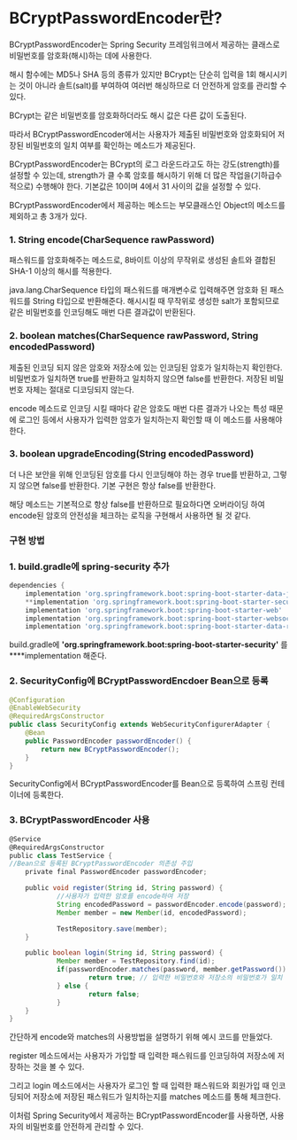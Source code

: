 # BCryptPasswordEncoder란?

BCryptPasswordEncoder는 Spring Security 프레임워크에서 제공하는 클래스로 비밀번호를 암호화(해시)하는 데에 사용한다.

해시 함수에는 MD5나 SHA 등의 종류가 있지만 BCrypt는 단순히 입력을 1회 해시시키는 것이 아니라 솔트(salt)를 부여하여 여러번 해싱하므로 더 안전하게 암호를 관리할 수 있다.

BCrypt는 같은 비밀번호를 암호화하더라도 해시 값은 다른 값이 도출된다.

따라서 BCryptPasswordEncoder에서는 사용자가 제출된 비밀번호와 암호화되어 저장된 비밀번호의 일치 여부를 확인하는 메소드가 제공된다.

BCryptPasswordEncoder는 BCrypt의 로그 라운드라고도 하는 강도(strength)를 설정할 수 있는데, strength가 클 수록 암호를 해시하기 위해 더 많은 작업을(기하급수적으로) 수행해야 한다. 기본값은 10이며 4에서 31 사이의 값을 설정할 수 있다.

BCryptPasswordEncoder에서 제공하는 메소드는 부모클래스인 Object의 메소드를 제외하고 총 3개가 있다.

### 1. String encode(CharSequence rawPassword)

패스워드를 암호화해주는 메소드로, 8바이트 이상의 무작위로 생성된 솔트와 결합된 SHA-1 이상의 해시를 적용한다.

java.lang.CharSequence 타입의 패스워드를 매개변수로 입력해주면 암호화 된 패스워드를 String 타입으로 반환해준다. 해시시킬 때 무작위로 생성한 salt가 포함되므로 같은 비밀번호를 인코딩해도 매번 다른 결과값이 반환된다.

### 2. boolean matches(CharSequence rawPassword, String encodedPassword)

제출된 인코딩 되지 않은 암호와 저장소에 있는 인코딩된 암호가 일치하는지 확인한다. 비밀번호가 일치하면 true를 반환하고 일치하지 않으면 false를 반환한다. 저장된 비밀번호 자체는 절대로 디코딩되지 않는다.

encode 메소드로 인코딩 시킬 때마다 같은 암호도 매번 다른 결과가 나오는 특성 때문에 로그인 등에서 사용자가 입력한 암호가 일치하는지 확인할 때 이 메소드를 사용해야 한다.

### 3. boolean upgradeEncoding(String encodedPassword)

더 나은 보안을 위해 인코딩된 암호를 다시 인코딩해야 하는 경우 true를 반환하고, 그렇지 않으면 false를 반환한다. 기본 구현은 항상 false를 반환한다.

해당 메소드는 기본적으로 항상 false를 반환하므로 필요하다면 오버라이딩 하여 encode된 암호의 안전성을 체크하는 로직을 구현해서 사용하면 될 것 같다.

### 구현 방법

### 1. build.gradle에 spring-security 추가

```groovy
dependencies {
	implementation 'org.springframework.boot:spring-boot-starter-data-jpa'
	**implementation 'org.springframework.boot:spring-boot-starter-security'**
	implementation 'org.springframework.boot:spring-boot-starter-web'
	implementation 'org.springframework.boot:spring-boot-starter-websocket'
	implementation 'org.springframework.boot:spring-boot-starter-data-redis'
```

build.gradle에 **'org.springframework.boot:spring-boot-starter-security'** 를 ****implementation 해준다.

### 2. SecurityConfig에 BCryptPasswordEncdoer Bean으로 등록

```java
@Configuration
@EnableWebSecurity
@RequiredArgsConstructor
public class SecurityConfig extends WebSecurityConfigurerAdapter {
    @Bean
    public PasswordEncoder passwordEncoder() {
        return new BCryptPasswordEncoder();
    }
}
```

SecurityConfig에서 BCryptPasswordEncoder를 Bean으로 등록하여 스프링 컨테이너에 등록한다.

### 3. BCryptPasswordEncoder 사용

```groovy
@Service
@RequiredArgsConstructor
public class TestService {
//Bean으로 등록된 BCryptPasswordEncoder 의존성 주입
	private final PasswordEncoder passwordEncoder;

	public void register(String id, String password) {
			//사용자가 입력한 암호를 encode하여 저장
			String encodedPassword = passwordEncoder.encode(password);
			Member member = new Member(id, encodedPassword);

			TestRepository.save(member);
	}	

	public boolean login(String id, String password) {
			Member member = TestRepository.find(id);
			if(passwordEncoder.matches(password, member.getPassword()) {
					return true; // 입력한 비밀번호와 저장소의 비밀번호가 일치
			} else {
					return false;
			}
	}
}
```

간단하게 encode와 matches의 사용방법을 설명하기 위해 예시 코드를 만들었다.

register 메소드에서는 사용자가 가입할 때 입력한 패스워드를 인코딩하여 저장소에 저장하는 것을 볼 수 있다.

그리고 login 메소드에서는 사용자가 로그인 할 때 입력한 패스워드와 회원가입 때 인코딩되어 저장소에 저장된 패스워드가 일치하는지를 matches 메소드를 통해 체크한다.

이처럼 Spring Security에서 제공하는 BCryptPasswordEncoder를 사용하면, 사용자의 비밀번호를 안전하게 관리할 수 있다.
